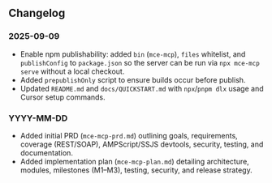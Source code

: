 ## Changelog

### 2025-09-09
- Enable npm publishability: added `bin` (`mce-mcp`), `files` whitelist, and `publishConfig` to `package.json` so the server can be run via `npx mce-mcp serve` without a local checkout.
- Added `prepublishOnly` script to ensure builds occur before publish.
- Updated `README.md` and `docs/QUICKSTART.md` with `npx`/`pnpm dlx` usage and Cursor setup commands.

### YYYY-MM-DD
- Added initial PRD (`mce-mcp-prd.md`) outlining goals, requirements, coverage (REST/SOAP), AMPScript/SSJS devtools, security, testing, and documentation.
- Added implementation plan (`mce-mcp-plan.md`) detailing architecture, modules, milestones (M1–M3), testing, security, and release strategy.



